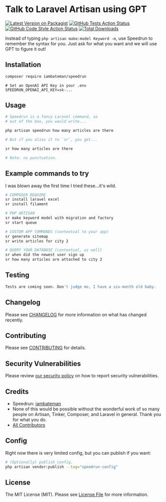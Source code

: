 # Talk to Laravel Artisan using GPT 

[![Latest Version on Packagist](https://img.shields.io/packagist/v/iambateman/speedrun.svg?style=flat-square)](https://packagist.org/packages/iambateman/speedrun)
[![GitHub Tests Action Status](https://img.shields.io/github/actions/workflow/status/iambateman/speedrun/run-tests.yml?branch=main&label=tests&style=flat-square)](https://github.com/iambateman/speedrun/actions?query=workflow%3Arun-tests+branch%3Amain)
[![GitHub Code Style Action Status](https://img.shields.io/github/actions/workflow/status/iambateman/speedrun/fix-php-code-style-issues.yml?branch=main&label=code%20style&style=flat-square)](https://github.com/iambateman/speedrun/actions?query=workflow%3A"Fix+PHP+code+style+issues"+branch%3Amain)
[![Total Downloads](https://img.shields.io/packagist/dt/iambateman/speedrun.svg?style=flat-square)](https://packagist.org/packages/iambateman/speedrun)

Instead of typing `php artisan make:model Keyword -m`, use Speedrun to remember the syntax for you. Just ask for what you want and we will use GPT to figure it out!

## Installation

```bash
composer require iambateman/speedrun
```

```dotenv
# Set an OpenAI API Key in your .env
SPEEDRUN_OPENAI_API_KEY=sk-...
```




## Usage

```bash
# Speedrun is a fancy Laravel command, so
# out of the box, you would write...

php artisan speedrun how many articles are there

# But if you alias it to `sr`, you get...

sr how many articles are there

# Note: no punctuation.

```

## Example commands to try
I was blown away the first time I tried these...it's wild.
```bash
# COMPOSER REQUIRE
sr install laravel excel
sr install filament

# PHP ARTISAN
sr make keyword model with migration and factory
sr start queue

# CUSTOM APP COMMANDS (contextual to your app)
sr generate sitemap
sr write articles for city 2

# QUERY YOUR DATABASE (contextual, as well)
sr when did the newest user sign up
sr how many articles are attached to city 2

```

## Testing

```bash
Tests are coming soon. Don't judge me, I have a six-month old baby.
```

## Changelog

Please see [CHANGELOG](CHANGELOG.md) for more information on what has changed recently.

## Contributing

Please see [CONTRIBUTING](CONTRIBUTING.md) for details.

## Security Vulnerabilities

Please review [our security policy](../../security/policy) on how to report security vulnerabilities.

## Credits

- Speedrun: [iambateman](https://github.com/iambateman)
- None of this would be possible without the wonderful work of so many people on Artisan, Tinker, Composer, and Laravel in general. Thank you for what you do.
- [All Contributors](../../contributors)

## Config
Right now there is very limited config, but you can publish if you want:
```bash
# (Optionally) publish config.
php artisan vendor:publish --tag="speedrun-config"
```

## License

The MIT License (MIT). Please see [License File](LICENSE.md) for more information.
